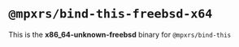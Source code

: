 # `@mpxrs/bind-this-freebsd-x64`

This is the **x86_64-unknown-freebsd** binary for `@mpxrs/bind-this`

